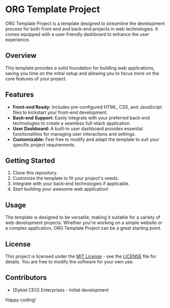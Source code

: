 # ORG Template Project

ORG Template Project is a template designed to streamline the development process for both front-end and back-end projects in web technologies. It comes equipped with a user-friendly dashboard to enhance the user experience.

## Overview

This template provides a solid foundation for building web applications, saving you time on the initial setup and allowing you to focus more on the core features of your project.

## Features

- **Front-end Ready:** Includes pre-configured HTML, CSS, and JavaScript files to kickstart your front-end development.
- **Back-end Support:** Easily integrate with your preferred back-end technologies to create a seamless full-stack application.
- **User Dashboard:** A built-in user dashboard provides essential functionalities for managing user interactions and settings.
- **Customizable:** Feel free to modify and adapt the template to suit your specific project requirements.

## Getting Started

1. Clone this repository.
2. Customize the template to fit your project's needs.
3. Integrate with your back-end technologies if applicable.
4. Start building your awesome web application!

## Usage

The template is designed to be versatile, making it suitable for a variety of web development projects. Whether you're working on a simple website or a complex application, ORG Template Project can be a great starting point.

## License

This project is licensed under the [MIT License](LICENSE) - see the [LICENSE](LICENSE) file for details. You are free to modify the software for your own use.

## Contributors

- [Dykiel CEO] Enterprises - Initial development

Happy coding!
